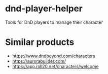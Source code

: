 # dnd-player-helper
Tools for DnD players to manage their character

# Similar products
- https://www.dndbeyond.com/characters
- https://aurorabuilder.com/
- https://app.roll20.net/characters/welcome